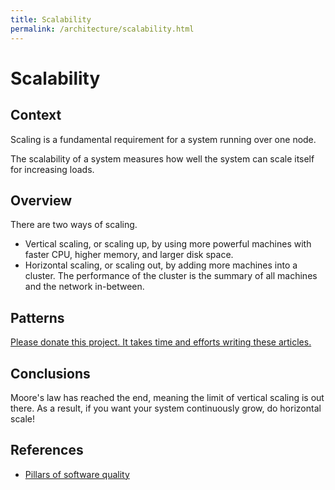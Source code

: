 ```yaml
---
title: Scalability
permalink: /architecture/scalability.html
---
```


# Scalability

## Context

Scaling is a fundamental requirement for a system running over one node.

The scalability of a system measures how well the system can scale itself for increasing loads.

## Overview

There are two ways of scaling.

* Vertical scaling, or scaling up, by using more powerful machines with faster CPU, higher memory, and larger disk space.
* Horizontal scaling, or scaling out, by adding more machines into a cluster. The performance of the cluster is the summary of all machines and the network in-between.

## Patterns

[Please donate this project. It takes time and efforts writing these articles.](/)

## Conclusions

Moore's law has reached the end, meaning the limit of vertical scaling is out there.
As a result, if you want your system continuously grow, do horizontal scale!

## References

* [Pillars of software quality](https://docs.microsoft.com/en-us/azure/architecture/guide/pillars)
